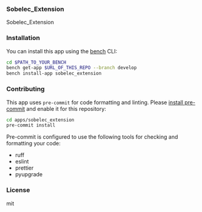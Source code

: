 ### Sobelec_Extension

Sobelec_Extension

### Installation

You can install this app using the [bench](https://github.com/frappe/bench) CLI:

```bash
cd $PATH_TO_YOUR_BENCH
bench get-app $URL_OF_THIS_REPO --branch develop
bench install-app sobelec_extension
```

### Contributing

This app uses `pre-commit` for code formatting and linting. Please [install pre-commit](https://pre-commit.com/#installation) and enable it for this repository:

```bash
cd apps/sobelec_extension
pre-commit install
```

Pre-commit is configured to use the following tools for checking and formatting your code:

- ruff
- eslint
- prettier
- pyupgrade

### License

mit
